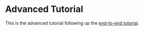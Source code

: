 # Advanced Tutorial

This is the advanced tutorial following up the [end-to-end tutorial](broken-reference).
